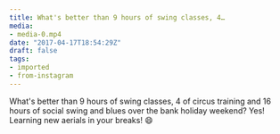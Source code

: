 ```yaml
---
title: What's better than 9 hours of swing classes, 4…
media:
- media-0.mp4
date: "2017-04-17T18:54:29Z"
draft: false
tags:
- imported
- from-instagram
---
```

What's better than 9 hours of swing classes, 4 of circus training and 16 hours of social swing and blues over the bank holiday weekend? Yes\! Learning new aerials in your breaks\! 😄
